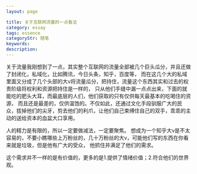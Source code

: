 ```yaml
---
layout: page

title: 关于互联网流量的一点看法
category: essay
tags: essence
categoryStr: 随笔
keywords: 
description:
---
```


关于流量我刚想到了一点，其实整个互联网的流量全部被几个巨头瓜分，并且还做了封闭化，私域化，比如腾讯，今日头条，知乎，百度等，
而在这几个大的私域里面又分成了几个头部的大v将流量瓜分，把持住，流量这个东西其实和过去的权贵阶级将权利和资源把持住是一样的，
只从他们手缝中漏一点点出来，下面的就能吃的肥头大耳，而最底层的人们，他们获取的只有仅供每天最基本的吃喝住的资源，
而且还是最差的，仅供温饱的。不仅如此，还通过文化手段驯服广大的民众，拔掉他们的尖牙，剪去他们的利爪，让他们自己束缚住自己的双手，乖乖的主动的送给资本的血盆大口享用。

人的精力是有限的，所以一定要做减法，一定要聚焦。
想成为一个知乎大v是不太容易的，不要小瞧哪些上万粉丝的，几十万粉丝的大v，可能他们写的东西在你看来就是垃圾，但是他有广大的受众， 他抓住并满足了他们的需求。

这个需求并不一样的是有价值的，更多的是1.提供了情绪价值；2.符合他们的世界观。

